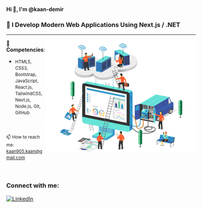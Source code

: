 
  **Hi 👋, I'm @kaan-demir**

### 🚀 I Develop Modern Web Applications Using Next.js / .NET
---
> <img src="https://github.com/Kaan-demir/kaan-demir/raw/master/software-gif.gif" width="400" align="right">
👀 **Competencies**:
 - <small>HTML5, CSS3, Bootstrap, JavaScript,
 React.js, TailwindCSS, Next.js, Node.js, Git, GitHub</small>

<br><br><small>📫 How to reach me: <a href="mailto:kaan905.kaan@gmail.com">kaan905.kaan@gmail.com</a></small>
<br><br><br>
### Connect with me:
[![LinkedIn](https://img.shields.io/badge/-LinkedIn-blue?style=flat&logo=Linkedin&logoColor=white)](https://www.linkedin.com/in/kaan-dmr)




